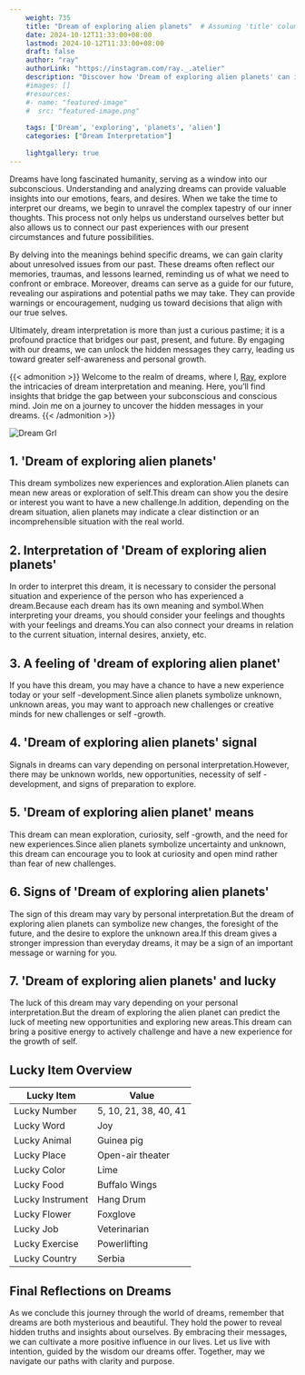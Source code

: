 ```yaml
---
    weight: 735
    title: "Dream of exploring alien planets"  # Assuming 'title' column exists
    date: 2024-10-12T11:33:00+08:00
    lastmod: 2024-10-12T11:33:00+08:00
    draft: false
    author: "ray"
    authorLink: "https://instagram.com/ray._.atelier"
    description: "Discover how 'Dream of exploring alien planets' can interpret your future and uncover its significant meanings in your life."
    #images: []
    #resources:
    #- name: "featured-image"
    #  src: "featured-image.png"
    
    tags: ['Dream', 'exploring', 'planets', 'alien']
    categories: ["Dream Interpretation"]
    
    lightgallery: true
---
```

    
Dreams have long fascinated humanity, serving as a window into our subconscious. Understanding and analyzing dreams can provide valuable insights into our emotions, fears, and desires. When we take the time to interpret our dreams, we begin to unravel the complex tapestry of our inner thoughts. This process not only helps us understand ourselves better but also allows us to connect our past experiences with our present circumstances and future possibilities.

By delving into the meanings behind specific dreams, we can gain clarity about unresolved issues from our past. These dreams often reflect our memories, traumas, and lessons learned, reminding us of what we need to confront or embrace. Moreover, dreams can serve as a guide for our future, revealing our aspirations and potential paths we may take. They can provide warnings or encouragement, nudging us toward decisions that align with our true selves.

Ultimately, dream interpretation is more than just a curious pastime; it is a profound practice that bridges our past, present, and future. By engaging with our dreams, we can unlock the hidden messages they carry, leading us toward greater self-awareness and personal growth.

{{< admonition >}}
Welcome to the realm of dreams, where I, [Ray](https://instagram.com/ray._.atelier), explore the intricacies of dream interpretation and meaning. Here, you’ll find insights that bridge the gap between your subconscious and conscious mind. Join me on a journey to uncover the hidden messages in your dreams.
{{< /admonition >}}

![Dream Grl](https://cdn.pixabay.com/photo/2017/11/02/03/35/gothic-2910057_1280.jpg "Dream Grl")

## 1. 'Dream of exploring alien planets'
This dream symbolizes new experiences and exploration.Alien planets can mean new areas or exploration of self.This dream can show you the desire or interest you want to have a new challenge.In addition, depending on the dream situation, alien planets may indicate a clear distinction or an incomprehensible situation with the real world.

## 2. Interpretation of 'Dream of exploring alien planets'
In order to interpret this dream, it is necessary to consider the personal situation and experience of the person who has experienced a dream.Because each dream has its own meaning and symbol.When interpreting your dreams, you should consider your feelings and thoughts with your feelings and dreams.You can also connect your dreams in relation to the current situation, internal desires, anxiety, etc.

## 3. A feeling of 'dream of exploring alien planet'
If you have this dream, you may have a chance to have a new experience today or your self -development.Since alien planets symbolize unknown, unknown areas, you may want to approach new challenges or creative minds for new challenges or self -growth.

## 4. 'Dream of exploring alien planets' signal
Signals in dreams can vary depending on personal interpretation.However, there may be unknown worlds, new opportunities, necessity of self -development, and signs of preparation to explore.

## 5. 'Dream of exploring alien planet' means
This dream can mean exploration, curiosity, self -growth, and the need for new experiences.Since alien planets symbolize uncertainty and unknown, this dream can encourage you to look at curiosity and open mind rather than fear of new challenges.

## 6. Signs of 'Dream of exploring alien planets'
The sign of this dream may vary by personal interpretation.But the dream of exploring alien planets can symbolize new changes, the foresight of the future, and the desire to explore the unknown area.If this dream gives a stronger impression than everyday dreams, it may be a sign of an important message or warning for you.

## 7. 'Dream of exploring alien planets' and lucky
The luck of this dream may vary depending on your personal interpretation.But the dream of exploring the alien planet can predict the luck of meeting new opportunities and exploring new areas.This dream can bring a positive energy to actively challenge and have a new experience for the growth of self.

## Lucky Item Overview
| Lucky Item          | Value              |
|---------------|--------------------|
| Lucky Number        | 5, 10, 21, 38, 40, 41  |
| Lucky Word          | Joy |
| Lucky Animal        | Guinea pig |
| Lucky Place         | Open-air theater     |
| Lucky Color         | Lime     |
| Lucky Food          | Buffalo Wings      |
| Lucky Instrument    | Hang Drum |
| Lucky Flower        | Foxglove    |
| Lucky Job           | Veterinarian       |
| Lucky Exercise      | Powerlifting  |
| Lucky Country       | Serbia    |


##  Final Reflections on Dreams

As we conclude this journey through the world of dreams, remember that dreams are both mysterious and beautiful. They hold the power to reveal hidden truths and insights about ourselves. By embracing their messages, we can cultivate a more positive influence in our lives. Let us live with intention, guided by the wisdom our dreams offer. Together, may we navigate our paths with clarity and purpose.

